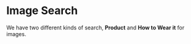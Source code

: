# Image Search

We have two different kinds of search, **Product** and **How to Wear it** for images.